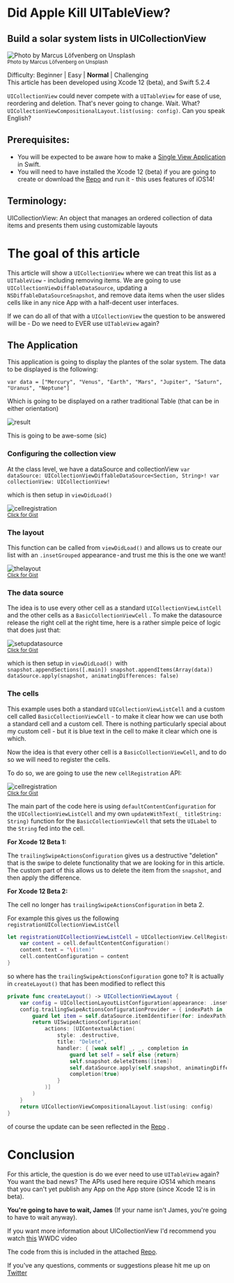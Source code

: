 # Did Apple Kill UITableView?
## Build a solar system lists in UICollectionView

![Photo by Marcus Löfvenberg on Unsplash](Images/0*4GyrBIH134EPWseP.jpeg)<br/>
<sub>Photo by Marcus Löfvenberg on Unsplash<sub>

Difficulty: Beginner | Easy | **Normal** | Challenging<br/>
This article has been developed using Xcode 12 (beta), and Swift 5.2.4

`UICollectionView` could never compete with a `UITableView` for ease of use, reordering and deletion. That's never going to change. Wait. What? `UICollectionViewCompositionalLayout.list(using: config)`. Can you speak English?

## Prerequisites: 
* You will be expected to be aware how to make a [Single View Application](https://medium.com/swlh/your-first-ios-application-using-xcode-9983cf6efb71) in Swift.
* You will need to have installed the Xcode 12 (beta) if you are going to create or download the [Repo](https://github.com/stevencurtis/SwiftCoding/tree/master/UICollectionViewLists) and run it - this uses features of iOS14!

## Terminology:
UICollectionView: An object that manages an ordered collection of data items and presents them using customizable layouts


# The goal of this article
This article will show a `UICollectionView` where we can treat this list as a `UITableView` - including removing items. We are going to use `UICollectionViewDiffableDataSource`, updating a `NSDiffableDataSourceSnapshot`, and remove data items when the user slides cells like in any nice App with a half-decent user interfaces.

If we can do all of that with a `UICollectionView` the question to be answered will be - Do we need to EVER use `UITableView` again?

## The Application
This application is going to display the plantes of the solar system. The data to be displayed is the following:

`var data = ["Mercury", "Venus", "Earth", "Mars", "Jupiter", "Saturn", "Uranus", "Neptune"]`

Which is going to be displayed on a rather traditional Table (that can be in either orientation)

![result](Images/result.png)<br/>

This is going to be awe-some (sic)

### Configuring the collection view
At the class level, we have a dataSource and collectionView
`var dataSource: UICollectionViewDiffableDataSource<Section, String>!
var collectionView: UICollectionView!`

which is then setup in `viewDidLoad()`

![cellregistration](Images/cellregistration.png)<br>
<sub>[Click for Gist](https://gist.github.com/stevencurtis/c36e00b482c157711084899e97b44bf0)<sub>

### The layout
This function can be called from `viewDidLoad()` and allows us to create our list with an `.insetGrouped` appearance - and trust me this is the one we want!

![thelayout](Images/thelayout.png)<br>
<sub>[Click for Gist](https://gist.github.com/stevencurtis/629baba056d40edb476032aa81b42a48)<sub>

### The data source
The idea is to use every other cell as a standard `UICollectionViewListCell` and the other cells as a `BasicCollectionViewCell` . To make the datasource release the right cell at the right time, here is a rather simple peice of logic that does just that:

![setupdatasource](Images/setupdatasource.png)<br>
<sub>[Click for Gist](https://gist.github.com/stevencurtis/abbd614726e2200a03cd666032634f15)<sub>

which is then setup in `viewDidLoad() `with
`snapshot.appendSections([.main])
snapshot.appendItems(Array(data))
dataSource.apply(snapshot, animatingDifferences: false)`

### The cells
This example uses both a standard `UICollectionViewListCell` and a custom cell called `BasicCollectionViewCell` - to make it clear how we can use both a standard cell and a custom cell. There is nothing particularly special about my custom cell - but it is blue text in the cell to make it clear which one is which.

Now the idea is that every other cell is a `BasicCollectionViewCell`, and to do so we will need to register the cells.

To do so, we are going to use the new `cellRegistration` API:

![cellregistration](Images/cellregistration.png)<br>
<sub>[Click for Gist](https://gist.github.com/stevencurtis/c36e00b482c157711084899e97b44bf0)<sub>

The main part of the code here is using `defaultContentConfiguration` for the `UICollectionViewListCell` and my own `updateWithText(_ titleString: String)` function for the `BasicCollectionViewCell` that sets the `UILabel` to the `String` fed into the cell.

**For Xcode 12 Beta 1:**

The `trailingSwipeActionsConfiguration` gives us a destructive "deletion" that is the swipe to delete functionality that we are looking for in this article. The custom part of this allows us to delete the item from the `snapshot`, and then apply the difference.

**For Xcode 12 Beta 2:**

The cell no longer has `trailingSwipeActionsConfiguration` in beta 2.

For example this gives us the following `registrationUICollectionViewListCell`

```swift
let registrationUICollectionViewListCell = UICollectionView.CellRegistration<UICollectionViewListCell, String> { (cell, indexPath, item) in
    var content = cell.defaultContentConfiguration()
    content.text = "\(item)"
    cell.contentConfiguration = content
}
```
so where has the `trailingSwipeActionsConfiguration` gone to?
It is actually in `createLayout()` that has been modified to reflect this

```swift
private func createLayout() -> UICollectionViewLayout {
    var config = UICollectionLayoutListConfiguration(appearance: .insetGrouped)
    config.trailingSwipeActionsConfigurationProvider = { indexPath in
        guard let item = self.dataSource.itemIdentifier(for: indexPath) else {return nil}
        return UISwipeActionsConfiguration(
            actions: [UIContextualAction(
                style: .destructive,
                title: "Delete",
                handler: { [weak self] _, _, completion in
                    guard let self = self else {return}
                    self.snapshot.deleteItems([item])
                    self.dataSource.apply(self.snapshot, animatingDifferences: false)
                    completion(true)
                }
            )]
        )
    }
    return UICollectionViewCompositionalLayout.list(using: config)
}
```

of course the update can be seen reflected in the [Repo](https://github.com/stevencurtis/SwiftCoding/tree/master/UICollectionViewLists) .

# Conclusion
For this article, the question is do we ever need to use `UITableView` again? You want the bad news? The APIs used here require iOS14 which means that you can't yet publish any App on the App store (since Xcode 12 is in beta). 

**You're going to have to wait, James** (If your name isn't James, you're going to have to wait anyway).

If you want more information about UICollectionView I'd recommend you watch [this](https://developer.apple.com/wwdc20/10097) WWDC video

The code from this is included in the attached [Repo](https://github.com/stevencurtis/SwiftCoding/tree/master/UICollectionViewLists). 

If you've any questions, comments or suggestions please hit me up on [Twitter](https://twitter.com/stevenpcurtis) 
